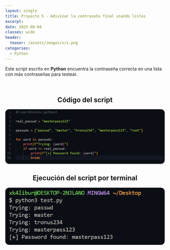 ```yaml
---
layout: single
title: Proyecto 5 - Adivinar la contraseña final usando listas
excerpt: 
date: 2025-08-04
classes: wide
header:
  teaser: /assets/images/x/x.png
categories:
  - Python
---
```


Este script escrito en **Python** encuentra la contraseña correcta en una lista con más contraseñas para testear.

<br>

<h2 align="center"><strong>Código del script</strong></h2>

<p align="center">
  <img src="/assets/images/python/18.png" style="border-radius: 12px;">
</p>

<h2 align="center"><strong>Ejecución del script por terminal</strong></h2>

<p align="center">
  <img src="/assets/images/python/19.png" style="border-radius: 12px;">
</p>

